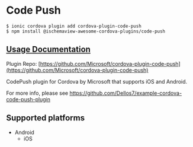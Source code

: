 # Code Push

```
$ ionic cordova plugin add cordova-plugin-code-push
$ npm install @ischemaview-awesome-cordova-plugins/code-push
```

## [Usage Documentation](https://danielsogl.gitbook.io/awesome-cordova-plugins/plugins/code-push/)

Plugin Repo: [https://github.com/Microsoft/cordova-plugin-code-push](https://github.com/Microsoft/cordova-plugin-code-push)

CodePush plugin for Cordova by Microsoft that supports iOS and Android.

For more info, please see https://github.com/Dellos7/example-cordova-code-push-plugin

## Supported platforms

- Android
  - iOS
  


